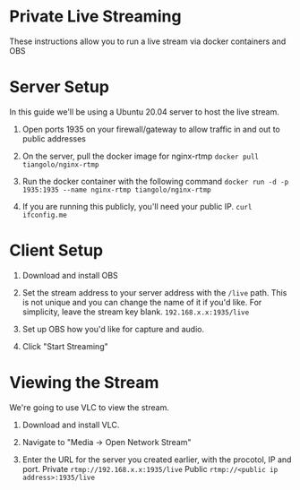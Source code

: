 Private Live Streaming
======================

These instructions allow you to run a live stream via docker containers and OBS

# Server Setup

In this guide we'll be using a Ubuntu 20.04 server to host the live stream.

1. Open ports 1935 on your firewall/gateway to allow traffic in and out to public addresses

2. On the server, pull the docker image for nginx-rtmp
    `docker pull tiangolo/nginx-rtmp`
3. Run the docker container with the following command
    `docker run -d -p 1935:1935 --name nginx-rtmp tiangolo/nginx-rtmp`
4. If you are running this publicly, you'll need your public IP.
    `curl ifconfig.me`

# Client Setup

1. Download and install OBS

2. Set the stream address to your server address with the `/live` path. This is not unique and you can change the name of it if you'd like. For simplicity, leave the stream key blank.
    `192.168.x.x:1935/live`
3. Set up OBS how you'd like for capture and audio.

4. Click "Start Streaming"

# Viewing the Stream

We're going to use VLC to view the stream.

1. Download and install VLC.

2. Navigate to "Media -> Open Network Stream"

3. Enter the URL for the server you created earlier, with the procotol, IP and port.
    Private
    `rtmp://192.168.x.x:1935/live`
    Public
    `rtmp://<public ip address>:1935/live`
